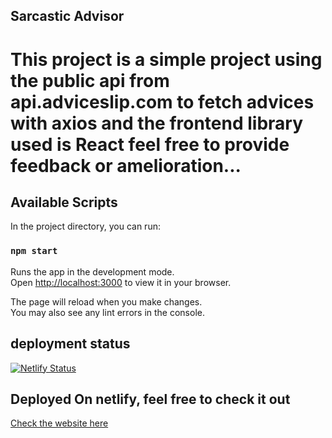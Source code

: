 ## Sarcastic Advisor 
# This project is a simple project using the public api from api.adviceslip.com to fetch advices with axios and the frontend library used is React feel free to provide feedback or amelioration...

## Available Scripts

In the project directory, you can run:

### `npm start`

Runs the app in the development mode.\
Open [http://localhost:3000](http://localhost:3000) to view it in your browser.

The page will reload when you make changes.\
You may also see any lint errors in the console.

## deployment status
[![Netlify Status](https://api.netlify.com/api/v1/badges/4c9c5fa2-f8ed-4bae-a967-5f80e0c5c8f4/deploy-status)](https://app.netlify.com/sites/sarcasticadvisor/deploys)

##  Deployed On netlify, feel free to check it out
[Check the website here](https://sarcasticadvisor.netlify.app)

